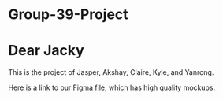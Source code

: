 # Group-39-Project
# Dear Jacky

This is the project of Jasper, Akshay, Claire, Kyle, and Yanrong.

Here is a link to our [Figma file](https://www.figma.com/file/LsTNu0DdB1yvshJeY4qYpvro/Group-39-Jacky-lo-fi-mockups), which has high quality mockups. 
